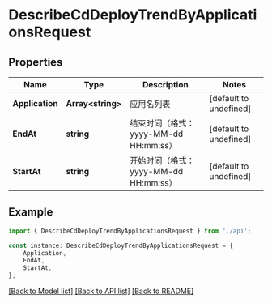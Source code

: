 # DescribeCdDeployTrendByApplicationsRequest


## Properties

Name | Type | Description | Notes
------------ | ------------- | ------------- | -------------
**Application** | **Array&lt;string&gt;** | 应用名列表 | [default to undefined]
**EndAt** | **string** | 结束时间（格式：yyyy-MM-dd HH:mm:ss） | [default to undefined]
**StartAt** | **string** | 开始时间（格式：yyyy-MM-dd HH:mm:ss） | [default to undefined]

## Example

```typescript
import { DescribeCdDeployTrendByApplicationsRequest } from './api';

const instance: DescribeCdDeployTrendByApplicationsRequest = {
    Application,
    EndAt,
    StartAt,
};
```

[[Back to Model list]](../README.md#documentation-for-models) [[Back to API list]](../README.md#documentation-for-api-endpoints) [[Back to README]](../README.md)
